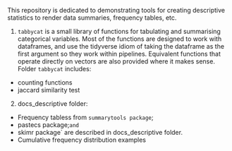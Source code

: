 This repository is dedicated to demonstrating tools for creating descriptive statistics to render data summaries, frequency tables, etc.  


1. `tabbycat` is a small library of functions for tabulating and summarising categorical variables. Most of the functions are designed to work with dataframes, and use the tidyverse idiom of taking the dataframe as the first argument so they work within pipelines. Equivalent functions that operate directly on vectors are also provided where it makes sense. Folder `tabbycat` includes:  

* counting functions  
* jaccard similarity test  

2. docs_descriptive folder:   
* Frequency tabless from `summarytools package`;  
* pastecs package;` and `  
* skimr package` are described in docs_descriptive folder.  
* Cumulative frequency distribution examples   

